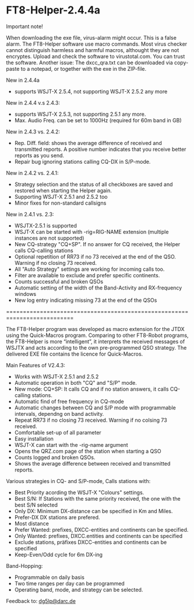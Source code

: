 # FT8-Helper-2.4.4a

Important note!

When downloading the exe file, virus-alarm might occur. This is a false alarm. The FT8-Helper software use macro commands. Most virus checker cannot distinguish harmless and harmful macros, althought they are not encryptes. Upload and check the software to virustotal.com. You can trust the software. Another issue: The dxcc_qra.txt can be downloaded via copy-paste to a notepad, or together with the exe in the ZIP-file.

New in 2.4.4a
- supports WSJT-X 2.5.4, not supporting WSJT-X 2.5.2 any more

New in 2.4.4 v.s 2.4.3:
- supports WSJT-X 2.5.3, not supporting 2.5.1 any more.
- Max. Audio Freq. can be set to 1000Hz (required for 60m band in GB)

New in 2.4.3 vs. 2.4.2:
- Rep. Diff. field: shows the average difference of received and transmitted reports. A positive number indicates that you receive better reports as you send.
- Repair bug ignoring stations calling CQ-DX in S/P-mode.

New in 2.4.2 vs. 2.4.1:
- Strategy selection and the status of all checkboxes are saved and restored when starting the Helper again.
- Supporting WSJT-X 2.5.1 and 2.5.2 too
- Minor fixes for non-standard callsigns

New in 2.4.1 vs. 2.3:
- WSJTX-2.5.1 is supported
- WSJT-X can be started with -rig=RIG-NAME extension (multiple instances are not supported)
- New CQ-strategy "CQ+SP". If no answer for CQ received, the Helper calls CQ-calling stations
- Optional repetition of RR73 if no 73 received at the end of the QSO. Warning if no closing 73 received.
- All "Auto Strategy" settings are working for incoming calls too.
- Filter are available to exclude and prefer specific continents.
- Counts successful and broken QSOs
- Automatic setting of the width of the Band-Activity and RX-frequency windows
- New log entry indicating missing 73 at the end of the QSOs

==========================================================================

The FT8-Helper program was developed as macro extension for the JTDX using the Quick-Macros program. Comparing to other FT8-Robot programs, the FT8-Helper is more “intelligent”, it interprets the received messages of WSJTX and acts according to the own pre-programmed QSO strategy. The delivered EXE file contains the licence for Quick-Macros.

Main Features of V2.4.3:
- Works with WSJT-X 2.5.1 and 2.5.2
- Automatic operation in both "CQ" and "S/P" mode.
- New mode: CQ+SP: It calls CQ and if no station answers, it calls CQ-calling stations.
- Automatic find of free frequency in CQ-mode
- Automatic changes between CQ and S/P mode with programmable intervals, dependng on band activity.
- Repeat RR73 if no closing 73 received. Warning if no colsing 73 received.
- Comfortable set-up of all parameter
- Easy installation
- WSJT-X can start with the -rig-name argument
- Opens the QRZ.com page of the station when starting a QSO
- Counts logged and broken QSOs.  
- Shows the average difference between received and transmitted reports.

Various strategies in CQ- and S/P-mode, Calls stations with:
- Best Priority acording the WSJT-X "Colours" settings.
- Best S/N: If Stations with the same priority received, the one with the best S/N selected
- Only DX: Minimum DX-distance can be specified in Km and Miles.
- Prefer-DX DX stations are prefered.
- Most distance
- Prefer Wanted: prefixes, DXCC-entities and continents can be specified.
- Only Wanted: prefixes, DXCC.entities and continents can be specified 
- Exclude stations, präfixes DXCC-entities and continents can be specified
- Keep-Even/Odd cycle for 6m DX-ing

Band-Hopping:
- Programmable on daily basis
- Two time ranges per day can be programmed
- Operating band, mode, and strategy can be selected.

Feedback to: dg5lp@darc.de
